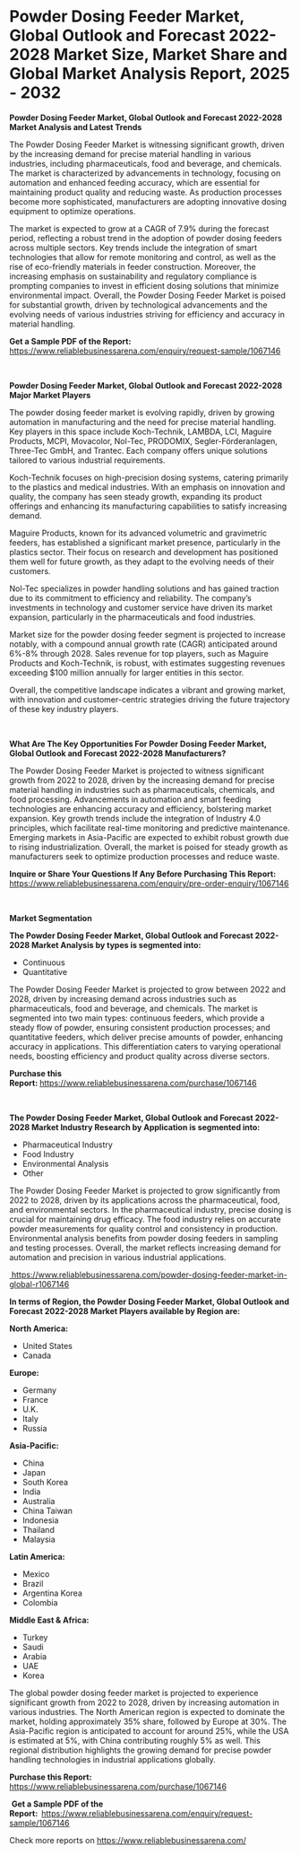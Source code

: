 <p><h1>Powder Dosing Feeder Market, Global Outlook and Forecast 2022-2028 Market Size, Market Share and Global Market Analysis Report, 2025 - 2032</h1></p><p><strong>Powder Dosing Feeder Market, Global Outlook and Forecast 2022-2028 Market Analysis and Latest Trends</strong></p>
<p><p>The Powder Dosing Feeder Market is witnessing significant growth, driven by the increasing demand for precise material handling in various industries, including pharmaceuticals, food and beverage, and chemicals. The market is characterized by advancements in technology, focusing on automation and enhanced feeding accuracy, which are essential for maintaining product quality and reducing waste. As production processes become more sophisticated, manufacturers are adopting innovative dosing equipment to optimize operations.</p><p>The market is expected to grow at a CAGR of 7.9% during the forecast period, reflecting a robust trend in the adoption of powder dosing feeders across multiple sectors. Key trends include the integration of smart technologies that allow for remote monitoring and control, as well as the rise of eco-friendly materials in feeder construction. Moreover, the increasing emphasis on sustainability and regulatory compliance is prompting companies to invest in efficient dosing solutions that minimize environmental impact. Overall, the Powder Dosing Feeder Market is poised for substantial growth, driven by technological advancements and the evolving needs of various industries striving for efficiency and accuracy in material handling.</p></p>
<p><strong>Get a Sample PDF of the Report:&nbsp;</strong> <a href="https://www.reliablebusinessarena.com/enquiry/request-sample/1067146?utm_campaign=2630&utm_medium=2&utm_source=Github&utm_content=ia&utm_term=21032025&utm_id=powder-dosing-feeder-market-global-outlook-and-forecast-2022-2028">https://www.reliablebusinessarena.com/enquiry/request-sample/1067146</a></p>
<p>&nbsp;</p>
<p><strong>Powder Dosing Feeder Market, Global Outlook and Forecast 2022-2028 Major Market Players</strong></p>
<p><p>The powder dosing feeder market is evolving rapidly, driven by growing automation in manufacturing and the need for precise material handling. Key players in this space include Koch-Technik, LAMBDA, LCI, Maguire Products, MCPI, Movacolor, Nol-Tec, PRODOMIX, Segler-Förderanlagen, Three-Tec GmbH, and Trantec. Each company offers unique solutions tailored to various industrial requirements.</p><p>Koch-Technik focuses on high-precision dosing systems, catering primarily to the plastics and medical industries. With an emphasis on innovation and quality, the company has seen steady growth, expanding its product offerings and enhancing its manufacturing capabilities to satisfy increasing demand.</p><p>Maguire Products, known for its advanced volumetric and gravimetric feeders, has established a significant market presence, particularly in the plastics sector. Their focus on research and development has positioned them well for future growth, as they adapt to the evolving needs of their customers.</p><p>Nol-Tec specializes in powder handling solutions and has gained traction due to its commitment to efficiency and reliability. The company’s investments in technology and customer service have driven its market expansion, particularly in the pharmaceuticals and food industries.</p><p>Market size for the powder dosing feeder segment is projected to increase notably, with a compound annual growth rate (CAGR) anticipated around 6%-8% through 2028. Sales revenue for top players, such as Maguire Products and Koch-Technik, is robust, with estimates suggesting revenues exceeding $100 million annually for larger entities in this sector.</p><p>Overall, the competitive landscape indicates a vibrant and growing market, with innovation and customer-centric strategies driving the future trajectory of these key industry players.</p></p>
<p>&nbsp;</p>
<p><strong>What Are The Key Opportunities For Powder Dosing Feeder Market, Global Outlook and Forecast 2022-2028 Manufacturers?</strong></p>
<p><p>The Powder Dosing Feeder Market is projected to witness significant growth from 2022 to 2028, driven by the increasing demand for precise material handling in industries such as pharmaceuticals, chemicals, and food processing. Advancements in automation and smart feeding technologies are enhancing accuracy and efficiency, bolstering market expansion. Key growth trends include the integration of Industry 4.0 principles, which facilitate real-time monitoring and predictive maintenance. Emerging markets in Asia-Pacific are expected to exhibit robust growth due to rising industrialization. Overall, the market is poised for steady growth as manufacturers seek to optimize production processes and reduce waste.</p></p>
<p><strong>Inquire or Share Your Questions If Any Before Purchasing This Report:</strong> <a href="https://www.reliablebusinessarena.com/enquiry/pre-order-enquiry/1067146?utm_campaign=2630&utm_medium=2&utm_source=Github&utm_content=ia&utm_term=21032025&utm_id=powder-dosing-feeder-market-global-outlook-and-forecast-2022-2028">https://www.reliablebusinessarena.com/enquiry/pre-order-enquiry/1067146</a></p>
<p>&nbsp;</p>
<p><strong>Market Segmentation</strong></p>
<p><strong>The Powder Dosing Feeder Market, Global Outlook and Forecast 2022-2028 Market Analysis by types is segmented into:</strong></p>
<p><ul><li>Continuous</li><li>Quantitative</li></ul></p>
<p><p>The Powder Dosing Feeder Market is projected to grow between 2022 and 2028, driven by increasing demand across industries such as pharmaceuticals, food and beverage, and chemicals. The market is segmented into two main types: continuous feeders, which provide a steady flow of powder, ensuring consistent production processes; and quantitative feeders, which deliver precise amounts of powder, enhancing accuracy in applications. This differentiation caters to varying operational needs, boosting efficiency and product quality across diverse sectors.</p></p>
<p><strong>Purchase this Report:&nbsp;</strong><a href="https://www.reliablebusinessarena.com/purchase/1067146?utm_campaign=2630&utm_medium=2&utm_source=Github&utm_content=ia&utm_term=21032025&utm_id=powder-dosing-feeder-market-global-outlook-and-forecast-2022-2028">https://www.reliablebusinessarena.com/purchase/1067146</a></p>
<p>&nbsp;</p>
<p><strong>The Powder Dosing Feeder Market, Global Outlook and Forecast 2022-2028 Market Industry Research by Application is segmented into:</strong></p>
<p><ul><li>Pharmaceutical Industry</li><li>Food Industry</li><li>Environmental Analysis</li><li>Other</li></ul></p>
<p><p>The Powder Dosing Feeder Market is projected to grow significantly from 2022 to 2028, driven by its applications across the pharmaceutical, food, and environmental sectors. In the pharmaceutical industry, precise dosing is crucial for maintaining drug efficacy. The food industry relies on accurate powder measurements for quality control and consistency in production. Environmental analysis benefits from powder dosing feeders in sampling and testing processes. Overall, the market reflects increasing demand for automation and precision in various industrial applications.</p></p>
<p><a href="https://www.reliablebusinessarena.com/powder-dosing-feeder-market-in-global-r1067146?utm_campaign=2630&utm_medium=2&utm_source=Github&utm_content=ia&utm_term=21032025&utm_id=powder-dosing-feeder-market-global-outlook-and-forecast-2022-2028">&nbsp;https://www.reliablebusinessarena.com/powder-dosing-feeder-market-in-global-r1067146</a></p>
<p><strong>In terms of Region, the Powder Dosing Feeder Market, Global Outlook and Forecast 2022-2028 Market Players available by Region are:</strong></p>
<p>
    <p> <strong> North America: </strong>
        <ul>
            <li>United States</li>
            <li>Canada</li>
        </ul>
        </p> 
    <p> <strong> Europe: </strong>
        <ul>
            <li>Germany</li>
            <li>France</li>
            <li>U.K.</li>
            <li>Italy</li>
            <li>Russia</li>
        </ul>
        </p> 
    <p> <strong> Asia-Pacific: </strong>
        <ul>
            <li>China</li>
            <li>Japan</li>
            <li>South Korea</li>
            <li>India</li>
            <li>Australia</li>
            <li>China Taiwan</li>
            <li>Indonesia</li>
            <li>Thailand</li>
            <li>Malaysia</li>
        </ul>
        </p> 
    <p> <strong> Latin America: </strong>
        <ul>
            <li>Mexico</li>
            <li>Brazil</li>
            <li>Argentina Korea</li>
            <li>Colombia</li>
        </ul>
        </p> 
    <p> <strong> Middle East & Africa: </strong>
        <ul>
            <li>Turkey</li>
            <li>Saudi</li>
            <li>Arabia</li>
            <li>UAE</li>
            <li>Korea</li>
        </ul>
    </p>
    </p>
<p><p>The global powder dosing feeder market is projected to experience significant growth from 2022 to 2028, driven by increasing automation in various industries. The North American region is expected to dominate the market, holding approximately 35% share, followed by Europe at 30%. The Asia-Pacific region is anticipated to account for around 25%, while the USA is estimated at 5%, with China contributing roughly 5% as well. This regional distribution highlights the growing demand for precise powder handling technologies in industrial applications globally.</p></p>
<p><strong>Purchase this Report: </strong><a href="https://www.reliablebusinessarena.com/purchase/1067146?utm_campaign=2630&utm_medium=2&utm_source=Github&utm_content=ia&utm_term=21032025&utm_id=powder-dosing-feeder-market-global-outlook-and-forecast-2022-2028">https://www.reliablebusinessarena.com/purchase/1067146</a></p>
<p>&nbsp;<strong>Get a Sample PDF of the Report:&nbsp;&nbsp;</strong><a href="https://www.reliablebusinessarena.com/enquiry/request-sample/1067146?utm_campaign=2630&utm_medium=2&utm_source=Github&utm_content=ia&utm_term=21032025&utm_id=powder-dosing-feeder-market-global-outlook-and-forecast-2022-2028">https://www.reliablebusinessarena.com/enquiry/request-sample/1067146</a></p>
<p><strong></strong></p>
<p>Check more reports on <a href="https://www.reliablebusinessarena.com/?utm_campaign=2630&utm_medium=2&utm_source=Github&utm_content=ia&utm_term=21032025&utm_id=powder-dosing-feeder-market-global-outlook-and-forecast-2022-2028">https://www.reliablebusinessarena.com/</a></p>